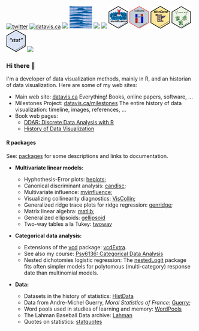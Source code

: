 
<!-- icons -->
<!--
[<img src='https://cdn.jsdelivr.net/npm/simple-icons@3.0.1/icons/github.svg' alt='github' height='30'>](https://github.com/friendly)
[<img src='https://cdn.jsdelivr.net/npm/simple-icons@3.0.1/icons/twitter.svg' alt='twitter' height='30'>](https://twitter.com/datavisFriendly)
[<img src='https://cdn.jsdelivr.net/npm/simple-icons@3.0.1/icons/stackoverflow.svg' alt='stackoverflow' height='30'>](https://stackoverflow.com/users/user101089)
[<img src='https://cdn.jsdelivr.net/npm/simple-icons@3.0.1/icons/icloud.svg' alt='website' height='30'>](https://www.datavis.ca) 
[<img src='https://raw.githubusercontent.com/friendly/6135/master/images/icons/psy6135-icon.png' alt='Psyc6135' height='30'>](https://friendly.github.io/6135/)
[<img src='https://raw.githubusercontent.com/friendly/HistDataVis/main/images/favicon_io/android-chrome-192x192.png' alt='HistDataVis' height='30'>](https://friendly.github.io/HistDataVis/)
<br />
-->
<!-- [<img src='https://simpleicons.vercel.app/stackoverflow/F47F24' alt='stackoverflow' height="60">](https://stackoverflow.com/users/user101089) -->

<!-- using https://simpleicons.now.sh/:name/:color -->
[<img src='https://simpleicons.vercel.app/twitter/00acee' alt='twitter' height="60">](https://twitter.com/datavisFriendly)
[<img src='https://www.datavis.ca/favicon.ico' alt='datavis.ca' height="60">](https://www.datavis.ca)
[<img src='https://raw.githubusercontent.com/friendly/6135/master/images/icons/psy6135-icon.png' height="60">](https://friendly.github.io/6135/)
[<img src='https://raw.githubusercontent.com/friendly/HistDataVis/main/images/favicon_io/android-chrome-192x192.png' height="60">](https://friendly.github.io/HistDataVis/)
[<img src='https://raw.githubusercontent.com/friendly/heplots/master/man/figures/logo.png' height="60">](https://github.com/friendly/heplots)
[<img src='https://raw.githubusercontent.com/friendly/candisc/master/candisc-logo.png' height="60">](https://github.com/friendly/candisc)
[<img src='https://raw.githubusercontent.com/friendly/mvinfluence/master/man/figures/logo.png' height="60">](https://github.com/friendly/mvinfluence)
[<img src='https://raw.githubusercontent.com/friendly/vcdExtra/master/man/figures/logo.png' height="60">](https://github.com/friendly/vcdextra)
[<img src='https://raw.githubusercontent.com/friendly/HistData/master/man/figures/logo.png' height="60">](https://github.com/friendly/HistData)
[<img src='https://raw.githubusercontent.com/friendly/Guerry/master/man/figures/Guerry-logo.png' height="60">](https://github.com/friendly/Guerry)
[<img src='https://raw.githubusercontent.com/friendly/statquotes/master/man/figures/statquotes-logo.png' height="60">](https://github.com/friendly/statquotes)
[<img src='https://raw.githubusercontent.com/cdalzell/Lahman/master/man/figures/Lahman_hex.png' height="60">](https://github.com/cdalzell/Lahman)





### Hi there 👋

<!--
**friendly/friendly** is a ✨ _special_ ✨ repository because its `README.md` (this file) appears on your GitHub profile.

Here are some ideas to get you started:

- 🔭 I’m currently working on ...
- 🌱 I’m currently learning ...
- 👯 I’m looking to collaborate on ...
- 🤔 I’m looking for help with ...
- 💬 Ask me about ...
- 📫 How to reach me: ...
- 😄 Pronouns: ...
- ⚡ Fun fact: ...
-->
I'm a developer of data visualization methods, mainly in R, and an historian of data visualization. Here are some of my web sites:

- Main web site: [datavis.ca](https://www.datavis.ca) Everything! Books, online papers, software, ...
- Milestones Project: [datavis.ca/milestones](https://www.datavis.ca/milestones) The entire history of data visualization: timeline, images, references, ...
- Book web pages: 
  + [DDAR: Discrete Data Analysis with R](http://ddar.datavis.ca/)
  + [History of Data Visualization](https://friendly.github.io/HistDataVis/)

#### R packages
See: [packages](packages.md) for some descriptions and links to documentation.

- **Multivariate linear models:** 
  + Hyphothesis-Error plots: [heplots](https://github.com/friendly/heplots); 
  + Canonical discriminant analysis: [candisc](https://github.com/friendly/candisc); 
  + Multivariate influence: [mvinfluence](https://github.com/friendly/mvinfluence);
  + Visualizing collinearity diagnostics: [VisCollin](https://github.com/friendly/VisCollin);
  + Generalized ridge trace plots for ridge regression: [genridge](https://github.com/friendly/genridge);
  + Matrix linear algebra: [matlib](https://github.com/friendly/matlib);
  + Generalized ellipsoids: [gellipsoid](https://github.com/friendly/gellipsoid)
  + Two-way tables a la Tukey: [twoway](https://github.com/friendly/twoway)

- **Categorical data analysis:** 
  + Extensions of the [vcd](https://cran.r-project.org/package=vcd) package: [vcdExtra](https://github.com/friendly/heplots). 
  + See also my course: [Psy6136: Categorical Data Analysis](https://friendly.github.io/psy6136/)
  +  Nested dichotomies logistic regression: The [nestedLogit](https://github.com/friendly/nestedLogit) package fits often simpler models for polytomous (multi-category) response date than multinomial models.

- **Data:** 
  + Datasets in the history of statistics: [HistData](https://github.com/friendly/HistData)
  + Data from Andre-Michel Guerry, _Moral Statistics of France_: [Guerry](https://github.com/friendly/Guerry);
  + Word pools used in studies of learning and memory: [WordPools](https://github.com/friendly/WordPools)
  + The Lahman Baseball Data archive: [Lahman](https://github.com/cdalzell/Lahman)
  + Quotes on statistics: [statquotes](https://github.com/friendly/statquotes)
